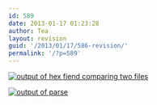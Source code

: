 ```yaml
---
id: 589
date: 2013-01-17 01:23:28
author: Tea
layout: revision
guid: '/2013/01/17/586-revision/'
permalink: '/?p=589'
---
```


[![output of hex fiend comparing two files](/blog/wp-content/uploads/2013/01/hexfiend-286x300.png)](/?attachment_id=587)

[![output of parse](/blog/wp-content/uploads/2013/01/parse_output-300x273.png)](/?attachment_id=588)